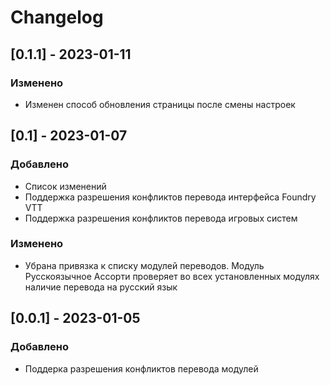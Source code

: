 # Changelog

## [0.1.1] - 2023-01-11

### Изменено

- Изменен способ обновления страницы после смены настроек

## [0.1] - 2023-01-07

### Добавлено

- Список изменений
- Поддержка разрешения конфликтов перевода интерфейса Foundry VTT
- Поддержка разрешения конфликтов перевода игровых систем

### Изменено

- Убрана привязка к списку модулей переводов. Модуль Русскоязычное Ассорти проверяет во всех установленных модулях наличие перевода на русский язык

## [0.0.1] - 2023-01-05

### Добавлено

- Поддерка разрешения конфликтов перевода модулей
